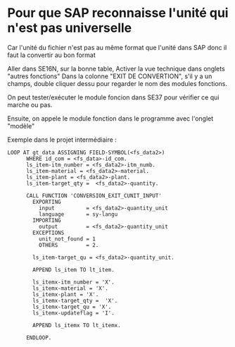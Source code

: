 # Pour que SAP reconnaisse l'unité qui n'est pas universelle
Car l'unité du fichier n'est pas au même format que l'unité dans SAP donc il faut la convertir au bon format

Aller dans SE16N, sur la bonne table, Activer la vue technique dans onglets "autres fonctions"
Dans la colonne "EXIT DE CONVERTION", s'il y a un champs, double cliquer dessu pour regarder le nom des modules fonctions. 

On peut tester/exécuter le module foncion dans SE37 pour vérifier ce qui marche ou pas.

Ensuite, on appele le module fonction dans le programme avec l'onglet "modèle"

Exemple dans le projet intermédiaire :

```ABAP
LOOP AT gt_data ASSIGNING FIELD-SYMBOL(<fs_data2>)
      WHERE id_com = <fs_data>-id_com.
      ls_item-itm_number = <fs_data2>-itm_numb.
      ls_item-material = <fs_data2>-material.
      ls_item-plant = <fs_data2>-plant.
      ls_item-target_qty =  <fs_data2>-quantity.

      CALL FUNCTION 'CONVERSION_EXIT_CUNIT_INPUT'
        EXPORTING
          input          = <fs_data2>-quantity_unit
          language       = sy-langu
        IMPORTING
          output         = <fs_data2>-quantity_unit
        EXCEPTIONS
          unit_not_found = 1
          OTHERS         = 2.

        ls_item-target_qu = <fs_data2>-quantity_unit.

        APPEND ls_item TO lt_item.

        ls_itemx-itm_number = 'X'.
        ls_itemx-material = 'X'.
        ls_itemx-plant = 'X'.
        ls_itemx-target_qty =  'X'.
        ls_itemx-target_qu = 'X'.
        ls_itemx-updateflag = 'I'.

        APPEND ls_itemx TO lt_itemx.

      ENDLOOP.
```
